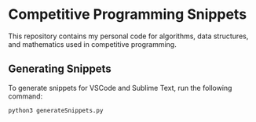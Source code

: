 # Competitive Programming Snippets

This repository contains my personal code for algorithms, data structures, and mathematics used in competitive programming.

## Generating Snippets

To generate snippets for VSCode and Sublime Text, run the following command:

```sh
python3 generateSnippets.py
```

